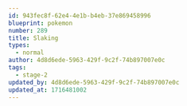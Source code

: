 ```yaml
---
id: 943fec8f-62e4-4e1b-b4eb-37e869458996
blueprint: pokemon
number: 289
title: Slaking
types:
  - normal
author: 4d8d6ede-5963-429f-9c2f-74b897007e0c
tags:
  - stage-2
updated_by: 4d8d6ede-5963-429f-9c2f-74b897007e0c
updated_at: 1716481002
---
```

